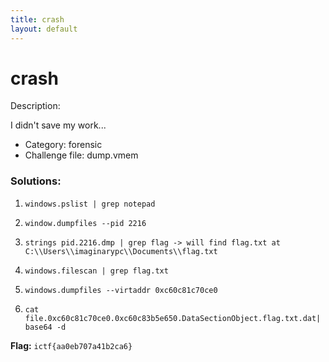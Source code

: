 ```yaml
---
title: crash
layout: default
---
```


# crash

Description:

I didn't save my work...

- Category: forensic
- Challenge file: dump.vmem

### Solutions:

1. `windows.pslist | grep notepad`

2. `window.dumpfiles --pid 2216`

3. `strings pid.2216.dmp | grep flag -> will find flag.txt at C:\\Users\\imaginarypc\\Documents\\flag.txt` 

4. `windows.filescan | grep flag.txt`

5. `windows.dumpfiles --virtaddr 0xc60c81c70ce0`

6. `cat file.0xc60c81c70ce0.0xc60c83b5e650.DataSectionObject.flag.txt.dat| base64 -d
`

**Flag:** `ictf{aa0eb707a41b2ca6}`
